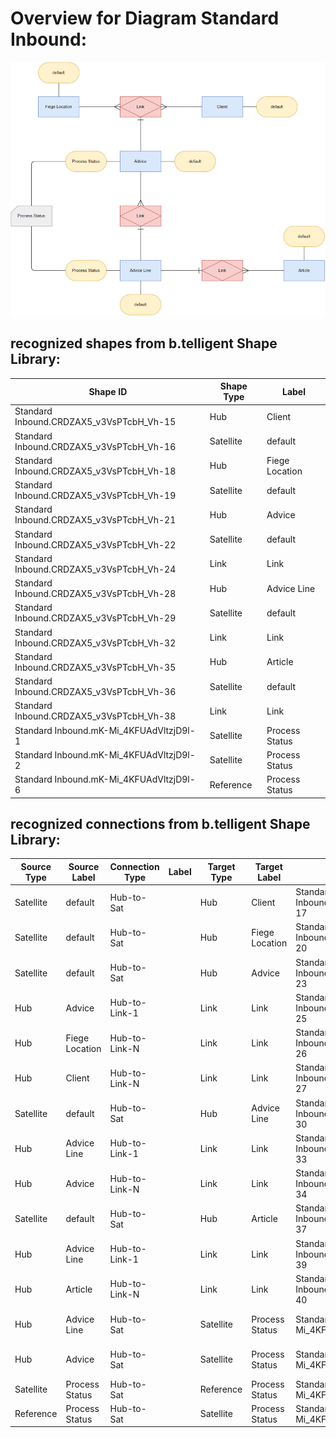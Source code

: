 # Overview for Diagram **Standard Inbound**:

![Diagram Standard Inbound](../png/Standard%20Inbound.png)
## recognized shapes from b.telligent Shape Library:

|Shape ID|Shape Type|Label|
|--------|----------|-----|
|Standard Inbound.CRDZAX5_v3VsPTcbH_Vh-15|Hub|Client|
|Standard Inbound.CRDZAX5_v3VsPTcbH_Vh-16|Satellite|default|
|Standard Inbound.CRDZAX5_v3VsPTcbH_Vh-18|Hub|Fiege Location|
|Standard Inbound.CRDZAX5_v3VsPTcbH_Vh-19|Satellite|default|
|Standard Inbound.CRDZAX5_v3VsPTcbH_Vh-21|Hub|Advice|
|Standard Inbound.CRDZAX5_v3VsPTcbH_Vh-22|Satellite|default|
|Standard Inbound.CRDZAX5_v3VsPTcbH_Vh-24|Link|Link|
|Standard Inbound.CRDZAX5_v3VsPTcbH_Vh-28|Hub|Advice Line|
|Standard Inbound.CRDZAX5_v3VsPTcbH_Vh-29|Satellite|default|
|Standard Inbound.CRDZAX5_v3VsPTcbH_Vh-32|Link|Link|
|Standard Inbound.CRDZAX5_v3VsPTcbH_Vh-35|Hub|Article|
|Standard Inbound.CRDZAX5_v3VsPTcbH_Vh-36|Satellite|default|
|Standard Inbound.CRDZAX5_v3VsPTcbH_Vh-38|Link|Link|
|Standard Inbound.mK-Mi_4KFUAdVltzjD9l-1|Satellite|Process Status|
|Standard Inbound.mK-Mi_4KFUAdVltzjD9l-2|Satellite|Process Status|
|Standard Inbound.mK-Mi_4KFUAdVltzjD9l-6|Reference|Process Status|

## recognized connections from b.telligent Shape Library:

|Source Type|Source Label|Connection Type|Label|Target Type|Target Label|Connection ID|Source ID|Target ID|
|-----------|------------|---------------|-----|-----------|------------|-------------|---------|---------|
|Satellite|default|Hub-to-Sat||Hub|Client|Standard Inbound.CRDZAX5_v3VsPTcbH_Vh-17|Standard Inbound.CRDZAX5_v3VsPTcbH_Vh-16|Standard Inbound.CRDZAX5_v3VsPTcbH_Vh-15
|Satellite|default|Hub-to-Sat||Hub|Fiege Location|Standard Inbound.CRDZAX5_v3VsPTcbH_Vh-20|Standard Inbound.CRDZAX5_v3VsPTcbH_Vh-19|Standard Inbound.CRDZAX5_v3VsPTcbH_Vh-18
|Satellite|default|Hub-to-Sat||Hub|Advice|Standard Inbound.CRDZAX5_v3VsPTcbH_Vh-23|Standard Inbound.CRDZAX5_v3VsPTcbH_Vh-22|Standard Inbound.CRDZAX5_v3VsPTcbH_Vh-21
|Hub|Advice|Hub-to-Link-1||Link|Link|Standard Inbound.CRDZAX5_v3VsPTcbH_Vh-25|Standard Inbound.CRDZAX5_v3VsPTcbH_Vh-21|Standard Inbound.CRDZAX5_v3VsPTcbH_Vh-24
|Hub|Fiege Location|Hub-to-Link-N||Link|Link|Standard Inbound.CRDZAX5_v3VsPTcbH_Vh-26|Standard Inbound.CRDZAX5_v3VsPTcbH_Vh-18|Standard Inbound.CRDZAX5_v3VsPTcbH_Vh-24
|Hub|Client|Hub-to-Link-N||Link|Link|Standard Inbound.CRDZAX5_v3VsPTcbH_Vh-27|Standard Inbound.CRDZAX5_v3VsPTcbH_Vh-15|Standard Inbound.CRDZAX5_v3VsPTcbH_Vh-24
|Satellite|default|Hub-to-Sat||Hub|Advice Line|Standard Inbound.CRDZAX5_v3VsPTcbH_Vh-30|Standard Inbound.CRDZAX5_v3VsPTcbH_Vh-29|Standard Inbound.CRDZAX5_v3VsPTcbH_Vh-28
|Hub|Advice Line|Hub-to-Link-1||Link|Link|Standard Inbound.CRDZAX5_v3VsPTcbH_Vh-33|Standard Inbound.CRDZAX5_v3VsPTcbH_Vh-28|Standard Inbound.CRDZAX5_v3VsPTcbH_Vh-32
|Hub|Advice|Hub-to-Link-N||Link|Link|Standard Inbound.CRDZAX5_v3VsPTcbH_Vh-34|Standard Inbound.CRDZAX5_v3VsPTcbH_Vh-21|Standard Inbound.CRDZAX5_v3VsPTcbH_Vh-32
|Satellite|default|Hub-to-Sat||Hub|Article|Standard Inbound.CRDZAX5_v3VsPTcbH_Vh-37|Standard Inbound.CRDZAX5_v3VsPTcbH_Vh-36|Standard Inbound.CRDZAX5_v3VsPTcbH_Vh-35
|Hub|Advice Line|Hub-to-Link-1||Link|Link|Standard Inbound.CRDZAX5_v3VsPTcbH_Vh-39|Standard Inbound.CRDZAX5_v3VsPTcbH_Vh-28|Standard Inbound.CRDZAX5_v3VsPTcbH_Vh-38
|Hub|Article|Hub-to-Link-N||Link|Link|Standard Inbound.CRDZAX5_v3VsPTcbH_Vh-40|Standard Inbound.CRDZAX5_v3VsPTcbH_Vh-35|Standard Inbound.CRDZAX5_v3VsPTcbH_Vh-38
|Hub|Advice Line|Hub-to-Sat||Satellite|Process Status|Standard Inbound.mK-Mi_4KFUAdVltzjD9l-3|Standard Inbound.CRDZAX5_v3VsPTcbH_Vh-28|Standard Inbound.mK-Mi_4KFUAdVltzjD9l-2
|Hub|Advice|Hub-to-Sat||Satellite|Process Status|Standard Inbound.mK-Mi_4KFUAdVltzjD9l-5|Standard Inbound.CRDZAX5_v3VsPTcbH_Vh-21|Standard Inbound.mK-Mi_4KFUAdVltzjD9l-1
|Satellite|Process Status|Hub-to-Sat||Reference|Process Status|Standard Inbound.mK-Mi_4KFUAdVltzjD9l-7|Standard Inbound.mK-Mi_4KFUAdVltzjD9l-1|Standard Inbound.mK-Mi_4KFUAdVltzjD9l-6
|Reference|Process Status|Hub-to-Sat||Satellite|Process Status|Standard Inbound.mK-Mi_4KFUAdVltzjD9l-8|Standard Inbound.mK-Mi_4KFUAdVltzjD9l-6|Standard Inbound.mK-Mi_4KFUAdVltzjD9l-2
